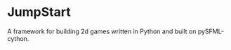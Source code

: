 JumpStart
=========

A framework for building 2d games written in Python and built on pySFML-cython.